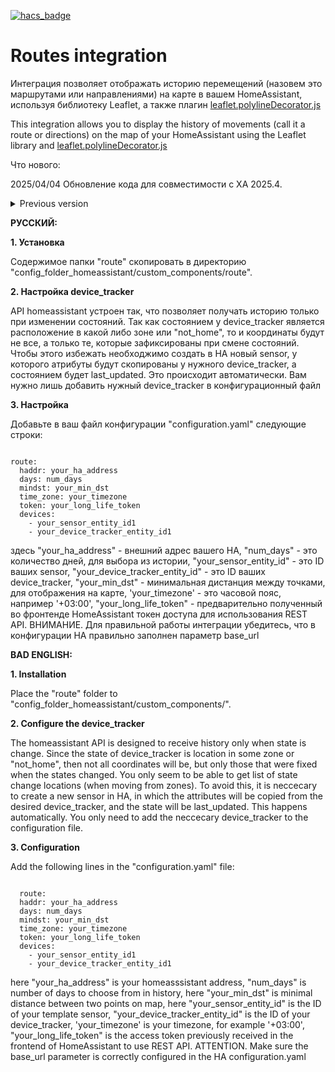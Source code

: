 [![hacs_badge](https://img.shields.io/badge/HACS-Custom-orange.svg)](https://github.com/custom-components/hacs)

# Routes integration

<p>Интеграция позволяет отображать историю перемещений (назовем это маршрутами или направлениями) на карте в вашем HomeAssistant, используя библиотеку Leaflet, а также плагин <a href='https://github.com/bbecquet/Leaflet.PolylineDecorator'>leaflet.polylineDecorator.js</a></p>
<p>This integration allows you to display the history of movements (call it a route or directions) on the map of your HomeAssistant using the Leaflet library and <a href='https://github.com/bbecquet/Leaflet.PolylineDecorator'>leaflet.polylineDecorator.js</a></p>

Что нового:

2025/04/04 Обновление кода для совместимости с ХА 2025.4.

<details>

<summary>Previous version</summary>

2021/09/28 Добавил параметр внешнего адреса, так как base_url в новых версиях нет. После установки ОБЯЗАТЕЛЬНО почистите кеш браузера!

2020/06/30 Поддержка последних версий HA. После установки ОБЯЗАТЕЛЬНО почистите кеш браузера!

2020/05/07 В список можно добавлять как sensor так и device_tracker. В том случае, если вы добавили для отслеживания device_tracker в системе автоматически создастся виртуальный сенсор. ВНИМАНИЕ! Убедитесь, что все нужные сенсоры (в том числе и виртуальные) записывают историю в БД.

2020/02/07 Теперь можно задавать список из нескольких устройств, а также выбирать дату

2020/02/11 Теперь на каждой точке указаны дата и время в этой точке

2020/02/12 Боковая панель создается автоматически. Теперь компонент защищен авторизацией HA

What's new:

2021/09/28 Add 'haddr' parameter istead of 'base_url'. Please, clean browser cache after installation!

2020/06/30 Support for last HA versions. Please, clean browser cache after installation!

2020/02/07 now you can choose more than 1 device and choose date

2020/02/11 now you can see the time on every point

2020/02/12 The side panel creates automatically. Now the component is secured by HA authority

</details>

<p><b>РУССКИЙ:</b></p>

<p><b>1. Установка</b></p>
<p>Содержимое папки "route" скопировать в директорию "config_folder_homeassistant/custom_components/route".</p>

<p><b>2. Настройка device_tracker</b></p>
<p>API homeassistant устроен так, что позволяет получать историю только при изменении состояний. Так как состоянием у device_tracker является расположение в какой либо зоне или "not_home", то и координаты будут не все, а только те, которые зафиксированы при смене состояний. Чтобы этого избежать необходжимо создать в HA новый sensor, у которого атрибуты будут скопированы у нужного device_tracker, а состоянием будет last_updated. Это происходит автоматически. Вам нужно лишь добавить нужный device_tracker в конфигурационный файл</p>

<p><b>3. Настройка</b></p>
<p>Добавьте в ваш файл конфигурации "configuration.yaml" следующие строки:</p>
<pre><code>
route:
  haddr: your_ha_address
  days: num_days
  mindst: your_min_dst
  time_zone: your_timezone
  token: your_long_life_token
  devices:
    - your_sensor_entity_id1
    - your_device_tracker_entity_id1
</code></pre>
<p>здесь "your_ha_address" - внешний адрес вашего HA, "num_days" - это количество дней, для выбора из истории, "your_sensor_entity_id" - это ID ваших sensor, "your_device_tracker_entity_id" - это ID ваших device_tracker, "your_min_dst" - минимальная дистанция между точками, для отображения на карте, 'your_timezone' - это часовой пояс, например '+03:00', "your_long_life_token" - предварительно полученный во фронтенде HomeAssistant токен доступа для использования REST API.
ВНИМАНИЕ. Для правильной работы интеграции убедитесь, что в конфигурации HA правильно заполнен параметр base_url</p>

<p><b>BAD ENGLISH:</b></p>

<p><b>1. Installation</b></p>
<p>Place the "route" folder to "config_folder_homeassistant/custom_components/".</p>

<p><b>2. Configure the device_tracker</b></p>
<p>The homeassistant API is designed to receive history only when state is change. Since the state of device_tracker is location in some zone or "not_home", then not all coordinates will be, but only those that were fixed when the states changed. You only seem to be able to get list of state change locations (when moving from zones). To avoid this, it is neccecary to create a new sensor in HA, in which the attributes will be copied from the desired device_tracker, and the state will be last_updated. This happens automatically. You only need to add the neccecary device_tracker to the configuration file.</p>

<p><b>3. Configuration</b></p>
<p>Add the following lines in the "configuration.yaml" file:</p>
<pre><code>
  route:
  haddr: your_ha_address
  days: num_days
  mindst: your_min_dst
  time_zone: your_timezone
  token: your_long_life_token
  devices:
    - your_sensor_entity_id1
    - your_device_tracker_entity_id1
</code></pre>
<p>here "your_ha_address" is your homeasssistant address, "num_days" is number of days to choose from in history, here "your_min_dst" is minimal distance between two points on map, here "your_sensor_entity_id" is the ID of your template sensor, "your_device_tracker_entity_id" is the ID of your device_tracker, 'your_timezone' is your timezone, for example '+03:00', "your_long_life_token" is the access token previously received in the frontend of HomeAssistant to use REST API. ATTENTION. Make sure the base_url parameter is correctly configured in the HA configuration.yaml</p>
